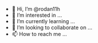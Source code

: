 - 👋 Hi, I’m @rodan11h
- 👀 I’m interested in ...
- 🌱 I’m currently learning ...
- 💞️ I’m looking to collaborate on ...
- 📫 How to reach me ...

<!---
rodan11h/rodan11h is a ✨ special ✨ repository because its `README.md` (this file) appears on your GitHub profile.
You can click the Preview link to take a look at your changes.
--->
